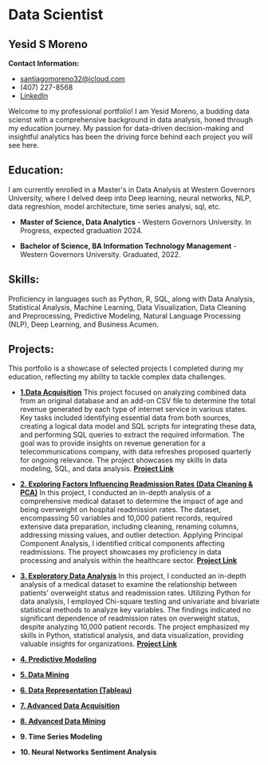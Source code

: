 # Data Scientist

## Yesid S Moreno

**Contact Information:** 

- [santiagomoreno32@icloud.com](mailto:santiagomoreno32@icloud.com) 
- (407) 227-8568 
- [LinkedIn](https://www.linkedin.com/in/yesid-moreno-883bb3181/)
  
Welcome to my professional portfolio! I am Yesid Moreno, a budding data scienst with a comprehensive background in data analysis, honed through my education journey. My passion for data-driven decision-making and insightful analytics has been the driving force behind each project you will see here.

## Education:

I am currently enrolled in a  Master's in Data Analysis at Western Governors University, where I delved deep into Deep learning, neural networks, NLP, data regreshion, model architecture, time series analysi, sql, etc. 

-  **Master of Science, Data Analytics** - Western Governors University. In Progress, expected graduation 2024.

-  **Bachelor of Science, BA Information Technology Management** - Western Governors University. Graduated, 2022.

  
## Skills:

Proficiency in languages such as Python, R, SQL, along with Data Analysis, Statistical Analysis, Machine Learning, Data Visualization, Data Cleaning and Preprocessing, Predictive Modeling, Natural Language Processing (NLP), Deep Learning, and Business Acumen.


## Projects:

This portfolio is a showcase of selected projects I completed during my education, reflecting my ability to tackle complex data challenges.


- [**1.Data Acquisition**](Projects/Data_Aqcuisition.md)
This project focused on analyzing combined data from an original database and an add-on CSV file to determine the total revenue generated by each type of internet service in various states. Key tasks included identifying essential data from both sources, creating a logical data model and SQL scripts for integrating these data, and performing SQL queries to extract the required information. The goal was to provide insights on revenue generation for a telecommunications company, with data refreshes proposed quarterly for ongoing relevance. The project showcases my skills in data modeling, SQL, and data analysis.
[**Project Link**](Projects/Data_Aqcuisition.md)

- [**2. Exploring Factors Influencing Readmission Rates (Data Cleaning & PCA)**](Projects/Data_Cleaning.md)
In this project, I conducted an in-depth analysis of a comprehensive medical dataset to determine the impact of age and being overweight on hospital readmission rates. The dataset, encompassing 50 variables and 10,000 patient records, required extensive data preparation, including cleaning, renaming columns, addressing missing values, and outlier detection. Applying Principal Component Analysis, I identified critical components affecting readmissions. The proyect showcases my proficiency in data processing and analysis within the healthcare sector.
[**Project Link**](Projects/Data_Aqcuisition.md)

- [**3. Exploratory Data Analysis**](Projects/Exploratory_DataAnalysis.md)
In this project, I conducted an in-depth analysis of a medical dataset to examine the relationship between patients' overweight status and readmission rates. Utilizing Python for data analysis, I employed Chi-square testing and univariate and bivariate statistical methods to analyze key variables. The findings indicated no significant dependence of readmission rates on overweight status, despite analyzing 10,000 patient records. The project emphasized my skills in Python, statistical analysis, and data visualization, providing valuable insights for organizations.
[**Project Link**](Projects/Data_Aqcuisition.md)
  
- [**4. Predictive Modeling**](Projects/Predictive_Modeling.md)

- [**5. Data Mining**](Projects/Data_Mining.md)

- [**6. Data Representation (Tableau)**](Projects/Data_Representation.md)
 
- [**7. Advanced Data Acquisition**](Projects/Advanced_Dataacquisition.md)

- [**8. Advanced Data Mining**](Projects/Advanced_Datamining.md)

- **9. Time Series Modeling**

- **10. Neural Networks Sentiment Analysis**

